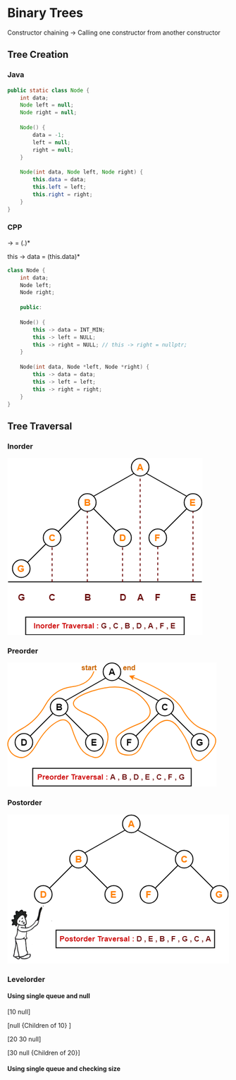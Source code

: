 # Binary Trees

Constructor chaining -> Calling one constructor from another constructor  

## Tree Creation

### Java

```java
public static class Node {
    int data;  
    Node left = null;
    Node right = null;

    Node() {
        data = -1;
        left = null;
        right = null;
    }

    Node(int data, Node left, Node right) {  
        this.data = data;
        this.left = left;
        this.right = right;
    }
}  
```

### CPP

-> = (.)*

this -> data = (this.data)*

```CPP
class Node {
    int data;  
    Node left;
    Node right;

    public:

    Node() {
        this -> data = INT_MIN;
        this -> left = NULL;
        this -> right = NULL; // this -> right = nullptr;
    }

    Node(int data, Node *left, Node *right) {  
        this -> data = data;
        this -> left = left;
        this -> right = right;
    }
}  
```

## Tree Traversal

### Inorder

![Inorder](./res/inorder.png)

### Preorder

![Preorder](./res/preorder.png "Preorder")

### Postorder

![Postorder](./res/postorder.png)

### Levelorder

#### Using single queue and null

[10 null]

[null {Children of 10} ]

[20 30 null]

[30 null {Children of 20}]

#### Using single queue and checking size

